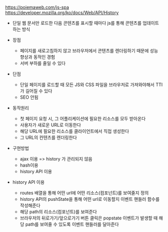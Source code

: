 https://poiemaweb.com/js-spa
https://developer.mozilla.org/ko/docs/Web/API/History

- 단일 웹 문서만 로드한 다음 콘텐츠를 표시할 때마다 js를 통해 콘텐츠를 업데이트 하는 방식
- 장점
	- 페이지를 새로고침하지 않고 브라우저에서 콘텐츠를 렌더링하기 때문에 성능 향상과 동적인 경험
	- 서버 부하를 줄일 수 있다
- 단점
	- 단일 페이지를 로드할 때 모든 JS와 CSS 파일을 브라우저로 가져와야해서 TTI 가 길어질 수 있다
	- SEO 안됨

- 동작원리
	- 첫 페이지 요청 시, 그 어플리케이션에 필요한 리소스를 모두 받아온다
	- 사용자가 새로운 URL로 이동한다
	- 해당 URL에 필요한 리소스를 클라이언트에서 직접 생성한다
	- 그 URL의 컨텐츠를 렌더링한다

- 구현방법
	- ajax 이용 => history 가 관리되지 않음
	- hash이용
	- history API 이용
- history API 이용
	- routes 배열을 통해 어떤 url에 어떤 리소스(컴포넌트)를 보여줄지 정의
	- history API의 pushState을 통해 어떤 url로 이동할지 이벤트 핸들러 함수를 작성해준다
	- 해당 path의 리소스(컴포넌트)를 보여준다
	- 브라우저의 뒤로가기/앞으로가기 버튼 클릭은 popstate 이벤트가 발생할 때 해당 path를 보여줄 수 있도록 이벤트 핸들러를 달아준다